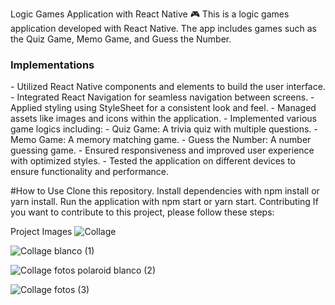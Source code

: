 Logic Games Application with React Native 🎮
This is a logic games application developed with React Native. The app includes games such as the Quiz Game, Memo Game, and Guess the Number.

<h3>Implementations</h3>
- Utilized React Native components and elements to build the user interface.
- Integrated React Navigation for seamless navigation between screens.
- Applied styling using StyleSheet for a consistent look and feel.
- Managed assets like images and icons within the application.
- Implemented various game logics including:
- Quiz Game: A trivia quiz with multiple questions.
- Memo Game: A memory matching game.
- Guess the Number: A number guessing game.
- Ensured responsiveness and improved user experience with optimized styles.
- Tested the application on different devices to ensure functionality and performance.

#How to Use
Clone this repository.
Install dependencies with npm install or yarn install.
Run the application with npm start or yarn start.
Contributing
If you want to contribute to this project, please follow these steps:


Project Images
![Collage](https://github.com/jolimadev2/updateApp3Games/assets/173801115/fa7db346-02b3-4648-87a7-2c32ffd99917)


![Collage blanco (1)](https://github.com/jolimadev2/updateApp3Games/assets/173801115/1c12d5f6-bb15-4993-bfbc-0acee78ef622)

![Collage fotos polaroid blanco (2)](https://github.com/jolimadev2/updateApp3Games/assets/173801115/14554d2b-0895-40b6-839f-99a7a8b60428)

![Collage fotos (3)](https://github.com/jolimadev2/updateApp3Games/assets/173801115/51b31aca-2c7d-4861-88e3-ec8802feee80)
